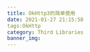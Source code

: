 ```yaml
---
title: OkHttp3的简单使用
date: 2021-01-27 21:15:58
tags:OkHttp
category: Third Libraries
banner_img:
---
```

